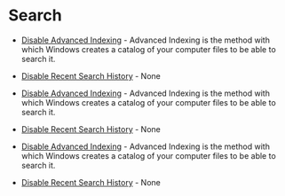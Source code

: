 



# Search



- [Disable Advanced Indexing](https://github.com/gzachariadis/Windows-10/blob/main/Pre-Install/Registry-Files/Search/Disable%20Advanced%20Indexing.reg) - Advanced Indexing is the method with which Windows creates a catalog of your computer files to be able to search it.
- [Disable Recent Search History](https://github.com/gzachariadis/Windows-10/blob/main/Pre-Install/Registry-Files/Search/Disable%20Recent%20Search%20History.reg) - None

- [Disable Advanced Indexing](https://github.com/gzachariadis/Windows-10/blob/main/Pre-Install/Registry-Files/Search/Disable%20Advanced%20Indexing.reg) - Advanced Indexing is the method with which Windows creates a catalog of your computer files to be able to search it.

- [Disable Recent Search History](https://github.com/gzachariadis/Windows-10/blob/main/Pre-Install/Registry-Files/Search/Disable%20Recent%20Search%20History.reg) - None

- [Disable Advanced Indexing](https://github.com/gzachariadis/Windows-10/blob/main/Pre-Install/Registry-Files/Search/Disable%20Advanced%20Indexing.reg) - Advanced Indexing is the method with which Windows creates a catalog of your computer files to be able to search it.

- [Disable Recent Search History](https://github.com/gzachariadis/Windows-10/blob/main/Pre-Install/Registry-Files/Search/Disable%20Recent%20Search%20History.reg) - None
